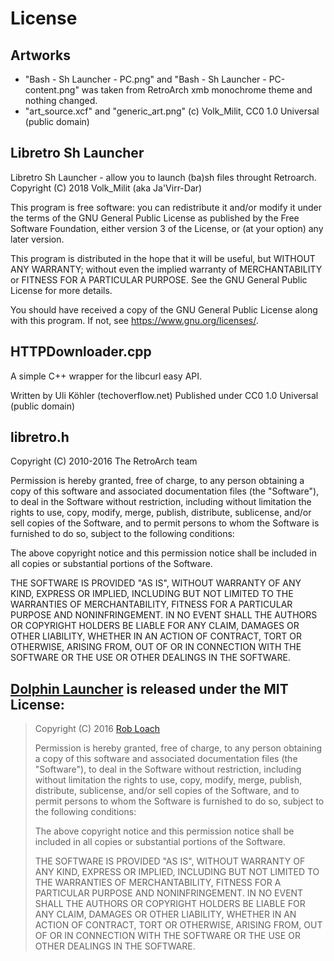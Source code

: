 # License

## Artworks

- "Bash - Sh Launcher - PC.png" and "Bash - Sh Launcher - PC-content.png" was taken from RetroArch xmb monochrome theme and nothing changed.
- "art_source.xcf" and "generic_art.png" (c) Volk_Milit, CC0 1.0 Universal (public domain)

## Libretro Sh Launcher

Libretro Sh Launcher - allow you to launch (ba)sh files throught Retroarch.
Copyright (C) 2018 Volk_Milit (aka Ja'Virr-Dar)

This program is free software: you can redistribute it and/or modify
it under the terms of the GNU General Public License as published by
the Free Software Foundation, either version 3 of the License, or
(at your option) any later version.

This program is distributed in the hope that it will be useful,
but WITHOUT ANY WARRANTY; without even the implied warranty of
MERCHANTABILITY or FITNESS FOR A PARTICULAR PURPOSE.  See the
GNU General Public License for more details.

You should have received a copy of the GNU General Public License
along with this program.  If not, see <https://www.gnu.org/licenses/>.

## HTTPDownloader.cpp
 
A simple C++ wrapper for the libcurl easy API.
 
Written by Uli Köhler (techoverflow.net)
Published under CC0 1.0 Universal (public domain)

## libretro.h

Copyright (C) 2010-2016 The RetroArch team

Permission is hereby granted, free of charge,
to any person obtaining a copy of this software and associated documentation files (the "Software"),
to deal in the Software without restriction, including without limitation the rights to
use, copy, modify, merge, publish, distribute, sublicense, and/or sell copies of the Software,
and to permit persons to whom the Software is furnished to do so, subject to the following conditions:

The above copyright notice and this permission notice shall be included in all copies or substantial portions of the Software.
 
THE SOFTWARE IS PROVIDED "AS IS", WITHOUT WARRANTY OF ANY KIND, EXPRESS OR IMPLIED,
INCLUDING BUT NOT LIMITED TO THE WARRANTIES OF MERCHANTABILITY,
FITNESS FOR A PARTICULAR PURPOSE AND NONINFRINGEMENT.
IN NO EVENT SHALL THE AUTHORS OR COPYRIGHT HOLDERS BE LIABLE FOR ANY CLAIM, DAMAGES OR OTHER LIABILITY,
WHETHER IN AN ACTION OF CONTRACT, TORT OR OTHERWISE, ARISING FROM,
OUT OF OR IN CONNECTION WITH THE SOFTWARE OR THE USE OR OTHER DEALINGS IN THE SOFTWARE.

## [Dolphin Launcher](https://github.com/robloach/libretro-dolphin-launcher) is released under the MIT License:

> Copyright (C) 2016 [Rob Loach](http://robloach.net)
>
> Permission is hereby granted, free of charge, to any person obtaining
> a copy of this software and associated documentation files (the
> "Software"), to deal in the Software without restriction, including
> without limitation the rights to use, copy, modify, merge, publish,
> distribute, sublicense, and/or sell copies of the Software, and to
> permit persons to whom the Software is furnished to do so, subject to
> the following conditions:
>
> The above copyright notice and this permission notice shall be
> included in all copies or substantial portions of the Software.
>
> THE SOFTWARE IS PROVIDED "AS IS", WITHOUT WARRANTY OF ANY KIND,
> EXPRESS OR IMPLIED, INCLUDING BUT NOT LIMITED TO THE WARRANTIES OF
> MERCHANTABILITY, FITNESS FOR A PARTICULAR PURPOSE AND
> NONINFRINGEMENT. IN NO EVENT SHALL THE AUTHORS OR COPYRIGHT HOLDERS BE
> LIABLE FOR ANY CLAIM, DAMAGES OR OTHER LIABILITY, WHETHER IN AN ACTION
> OF CONTRACT, TORT OR OTHERWISE, ARISING FROM, OUT OF OR IN CONNECTION
> WITH THE SOFTWARE OR THE USE OR OTHER DEALINGS IN THE SOFTWARE.
